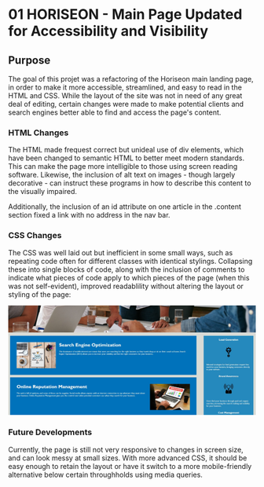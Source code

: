 # 01 HORISEON - Main Page Updated for Accessibility and Visibility

## Purpose

The goal of this projet was a refactoring of the Horiseon main landing page, in order to make it more accessible, streamlined, and easy to read in the HTML and CSS. While the layout of the site was not in need of any great deal of editing, certain changes were made to make potential clients and search engines better able to find and access the page's content.

### HTML Changes

The HTML made frequest correct but unideal use of div elements, which have been changed to semantic HTML to better meet modern standards. This can make the page more intelligible to those using screen reading software. Likewise, the inclusion of alt text on images - though largely decorative - can instruct these programs in how to describe this content to the visually impaired.

Additionally, the inclusion of an id attribute on one article in the .content section fixed a link with no address in the nav bar.

### CSS Changes

The CSS was well laid out but inefficient in some small ways, such as repeating code often for different classes with identical stylings. Collapsing these into single blocks of code, along with the inclusion of comments to indicate what pieces of code apply to which pieces of the page (when this was not self-evident), improved readablility without altering the layout or styling of the page:

![The new page's css output is unchanged, but on things are much smoother under the CSS hood](./Assets/images/updated-and-still-working.jpg)

### Future Developments

Currently, the page is still not very responsive to changes in screen size, and can look messy at small sizes. With more advanced CSS, it should be easy enough to retain the layout or have it switch to a more mobile-friendly alternative below certain throughholds using media queries.